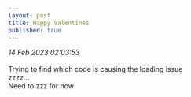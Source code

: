 ```yaml
---
layout: post
title: Happy Valentines
published: true
---
```

_14 Feb 2023 02:03:53_
<br>
<br>
Trying to find which code is causing the loading issue
<br>
zzzz...
<br>
Need to zzz for now
